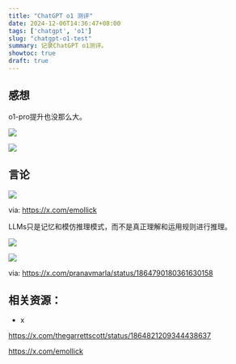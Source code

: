 ```yaml
---
title: "ChatGPT o1 测评"
date: 2024-12-06T14:36:47+08:00
tags: ['chatgpt', 'o1']
slug: "chatgpt-o1-test"
summary: 记录ChatGPT o1测评。
showtoc: true
draft: true
---
```


## 感想

o1-pro提升也没那么大。

![](https://cdn.sa.net/2024/12/06/4PAfXtdGKh5JiMx.webp)

![](https://cdn.sa.net/2024/12/06/VtdwKXsy53pPfDv.webp)


## 言论

![](https://cdn.sa.net/2024/12/06/a6zVkrgnoj8Plev.webp)

via: https://x.com/emollick

LLMs只是记忆和模仿推理模式，而不是真正理解和运用规则进行推理。

![](https://cdn.sa.net/2024/12/06/ZR95VoaeznI6ugJ.webp)

![](https://cdn.sa.net/2024/12/06/lRdZ38cfur7yXSM.webp)

via: https://x.com/pranavmarla/status/1864790180361630158

## 相关资源：

- x

https://x.com/thegarrettscott/status/1864821209344438637

https://x.com/emollick
